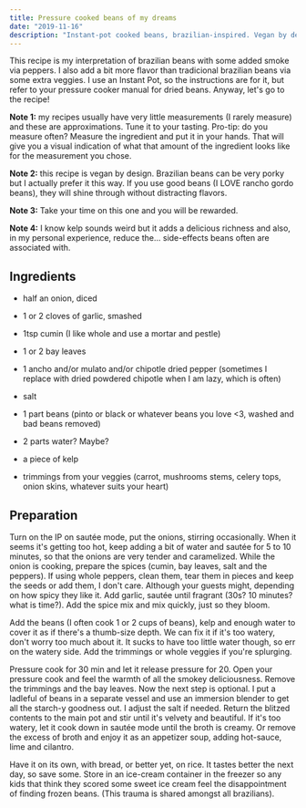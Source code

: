 ```yaml
---
title: Pressure cooked beans of my dreams
date: "2019-11-16"
description: "Instant-pot cooked beans, brazilian-inspired. Vegan by design."
---
```


This recipe is my interpretation of brazilian beans with some added smoke via peppers. I also add a bit more flavor than tradicional brazilian beans via some extra veggies. I use an Instant Pot, so the instructions are for it, but refer to your pressure cooker manual for dried beans. Anyway, let's go to the recipe!

**Note 1:** my recipes usually have very little measurements (I rarely measure) and these are approximations. Tune it to your tasting. Pro-tip: do you measure often? Measure the ingredient and put it in your hands. That will give you a visual indication of what that amount of the ingredient looks like for the measurement you chose.

**Note 2:** this recipe is vegan by design. Brazilian beans can be very porky but I actually prefer it this way. If you use good beans (I LOVE rancho gordo beans), they will shine through without distracting flavors.

**Note 3:** Take your time on this one and you will be rewarded.

**Note 4:** I know kelp sounds weird but it adds a delicious richness and also, in my personal experience, reduce the... side-effects beans often are associated with.

## Ingredients

- half an onion, diced
- 1 or 2 cloves of garlic, smashed
- 1tsp cumin (I like whole and use a mortar and pestle)
- 1 or 2 bay leaves
- 1 ancho and/or mulato and/or chipotle dried pepper (sometimes I replace with dried powdered chipotle when I am lazy, which is often)
- salt

- 1 part beans (pinto or black or whatever beans you love <3, washed and bad beans removed)
- 2 parts water? Maybe?
- a piece of kelp
- trimmings from your veggies (carrot, mushrooms stems, celery tops, onion skins, whatever suits your heart)

## Preparation

Turn on the IP on sautée mode, put the onions, stirring occasionally. When it seems it's getting too hot, keep adding a bit of water and sautée for 5 to 10 minutes, so that the onions are very tender and caramelized. While the onion is cooking, prepare the spices (cumin, bay leaves, salt and the peppers). If using whole peppers, clean them, tear them in pieces and keep the seeds or add them, I don't care. Although your guests might, depending on how spicy they like it. Add garlic, sautée until fragrant (30s? 10 minutes? what is time?). Add the spice mix and mix quickly, just so they bloom.

Add the beans (I often cook 1 or 2 cups of beans), kelp and enough water to cover it as if there's a thumb-size depth. We can fix it if it's too watery, don't worry too much about it. It sucks to have too little water though, so err on the watery side. Add the trimmings or whole veggies if you're splurging. 

Pressure cook for 30 min and let it release pressure for 20. Open your pressure cook and feel the warmth of all the smokey deliciousness. Remove the trimmings and the bay leaves. Now the next step is optional. I put a ladleful of beans in a separate vessel and use an immersion blender to get all the starch-y goodness out. I adjust the salt if needed. Return the blitzed contents to the main pot and stir until it's velvety and beautiful. If it's too watery, let it cook down in sautée mode until the broth is creamy. Or remove the excess of broth and enjoy it as an appetizer soup, adding hot-sauce, lime and cilantro. 

Have it on its own, with bread, or better yet, on rice. It tastes better the next day, so save some. Store in an ice-cream container in the freezer so any kids that think they scored some sweet ice cream feel the disappointment of finding frozen beans. (This trauma is shared amongst all brazilians).